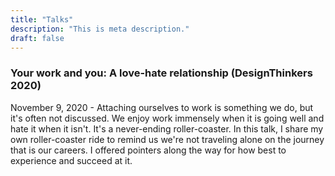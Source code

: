 ```yaml
---
title: "Talks"
description: "This is meta description."
draft: false
---
```

### Your work and you: A love-hate relationship (DesignThinkers 2020)

November 9, 2020 - Attaching ourselves to work is something we do, but it's often not discussed. We enjoy work immensely when it is going well and hate it when it isn't. It's a never-ending roller-coaster. In this talk, I share my own roller-coaster ride to remind us we're not traveling alone on the journey that is our careers. I offered pointers along the way for how best to experience and succeed at it. 